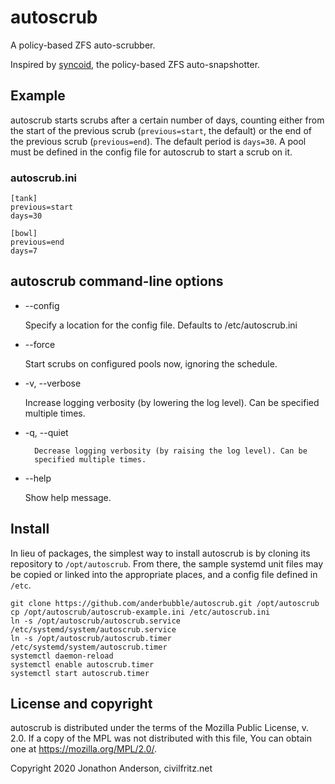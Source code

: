 <!-- Any copyright is dedicated to the Public Domain.
   - https://creativecommons.org/publicdomain/zero/1.0/ -->

# autoscrub

A policy-based ZFS auto-scrubber.

Inspired by [syncoid](https://github.com/jimsalterjrs/sanoid), the
policy-based ZFS auto-snapshotter.


## Example

autoscrub starts scrubs after a certain number of days, counting
either from the start of the previous scrub (`previous=start`, the
default) or the end of the previous scrub (`previous=end`). The
default period is `days=30`. A pool must be defined in the config file
for autoscrub to start a scrub on it.

### autoscrub.ini

```
[tank]
previous=start
days=30

[bowl]
previous=end
days=7
```


## autoscrub command-line options

+ --config

	Specify a location for the config file. Defaults to /etc/autoscrub.ini

+ --force

	Start scrubs on configured pools now, ignoring the schedule.

+ -v, --verbose

	Increase logging verbosity (by lowering the log level). Can be
	specified multiple times.

+ -q, --quiet

        Decrease logging verbosity (by raising the log level). Can be
        specified multiple times.

+ --help

	Show help message.


## Install

In lieu of packages, the simplest way to install autoscrub is by
cloning its repository to `/opt/autoscrub`. From there, the sample
systemd unit files may be copied or linked into the appropriate
places, and a config file defined in `/etc`.

```
git clone https://github.com/anderbubble/autoscrub.git /opt/autoscrub
cp /opt/autoscrub/autoscrub-example.ini /etc/autoscrub.ini
ln -s /opt/autoscrub/autoscrub.service /etc/systemd/system/autoscrub.service
ln -s /opt/autoscrub/autoscrub.timer /etc/systemd/system/autoscrub.timer
systemctl daemon-reload
systemctl enable autoscrub.timer
systemctl start autoscrub.timer
```


## License and copyright

autoscrub is distributed under the terms of the Mozilla Public
License, v. 2.0. If a copy of the MPL was not distributed with this
file, You can obtain one at https://mozilla.org/MPL/2.0/.

Copyright 2020 Jonathon Anderson, civilfritz.net
